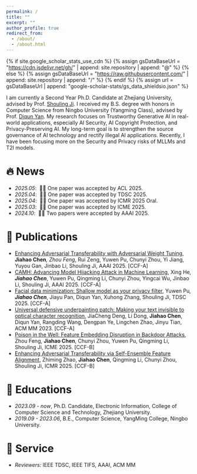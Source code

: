 ```yaml
---
permalink: /
title: ""
excerpt: ""
author_profile: true
redirect_from: 
  - /about/
  - /about.html
---
```


{% if site.google_scholar_stats_use_cdn %}
{% assign gsDataBaseUrl = "https://cdn.jsdelivr.net/gh/" | append: site.repository | append: "@" %}
{% else %}
{% assign gsDataBaseUrl = "https://raw.githubusercontent.com/" | append: site.repository | append: "/" %}
{% endif %}
{% assign url = gsDataBaseUrl | append: "google-scholar-stats/gs_data_shieldsio.json" %}

<span class='anchor' id='about-me'></span>

I am currently a Second Year Ph.D. Candidate at Zhejiang University, advised by Prof. [Shouling Ji](https://scholar.google.com/citations?user=5HoF_9oAAAAJ). I received my B.S. degree with honors in Computer Science from Ningbo University (Yangming Class), advised by Prof. [Diqun Yan](http://www.yandiqun.com/). My research focuses on Trustworthy Generative AI in real-world applications, especially AI Security, AI Copyright Protection, and Privacy-Preserving AI. My long-term goal is to strengthen the source governance of AI technology and rectify illegal AI applications. Recently, I have been focusing more on the Security and Privacy risks of MLLMs and T2I models. 


# 🔥 News
- *2025.05*: &nbsp;🎉🎉 One paper was accepted by ACL 2025.
- *2025.04*: &nbsp;🎉🎉 One paper was accepted by TDSC 2025.
- *2025.04*: &nbsp;🎉🎉 One paper was accepted by ICMR 2025 Oral.
- *2025.03*: &nbsp;🎉🎉 One paper was accepted by ICME 2025.
- *2024.10*: &nbsp;🎉🎉 Two papers were accepted by AAAI 2025.

# 📝 Publications 

- [Enhancing Adversarial Transferability with Adversarial Weight Tuning](https://ojs.aaai.org/index.php/AAAI/article/view/32203), **Jiahao Chen**<sup>*</sup>, Zhou Feng<sup>*</sup>, Rui Zeng, Yuwen Pu, Chunyi Zhou, Yi Jiang, Yuyou Gan, Jinbao Li, Shouling Ji, AAAI 2025. [CCF-A]
- [CAMH: Advancing Model Hijacking Attack in Machine Learning](https://ojs.aaai.org/index.php/AAAI/article/view/33884), Xing He<sup>*</sup>, **Jiahao Chen**<sup>*</sup>, Yuwen Pu, Qingming Li, Chunyi Zhou, Yingcai Wu, Jinbao Li, Shouling Ji, AAAI 2025. [CCF-A]
- [Facial data minimization: Shallow model as your privacy filter](https://ieeexplore.ieee.org/abstract/document/10975146/), Yuwen Pu<sup>*</sup>, **Jiahao Chen**<sup>*</sup>, Jiayu Pan, Diqun Yan, Xuhong Zhang, Shouling Ji, TDSC 2025. [CCF-A]
- [Universal defensive underpainting patch: Making your text invisible to optical character recognition](https://dl.acm.org/doi/abs/10.1145/3581783.3613768), JiaCheng Deng, Li Dong, **Jiahao Chen**, Diqun Yan, Rangding Wang, Dengpan Ye, Lingchen Zhao, Jinyu Tian, ACM MM 2023. [CCF-A]
- [Poison in the Well: Feature Embedding Disruption in Backdoor Attacks](), Zhou Feng, **Jiahao Chen**, Chunyi Zhou, Yuwen Pu, Qingming Li, Shouling Ji, ICME 2025. [CCF-B]
- [Enhancing Adversarial Transferability via Self-Ensemble Feature Alignment](), Zhiming Zhao, **Jiahao Chen**, Qingming Li, Chunyi Zhou, Shouling Ji, ICMR 2025. [CCF-B]


<!-- # 🎖 Honors and Awards
- *2021.10* Lorem ipsum dolor sit amet, consectetur adipiscing elit. Vivamus ornare aliquet ipsum, ac tempus justo dapibus sit amet. 
- *2021.09* Lorem ipsum dolor sit amet, consectetur adipiscing elit. Vivamus ornare aliquet ipsum, ac tempus justo dapibus sit amet.  -->

# 📖 Educations
- *2023.09 - now*, Ph.D. Candidate, Electronic Information, College of Computer Science and Technology, Zhejiang University.
- *2019.09 - 2023.06*, B.E., Computer Science, YangMing College, Ningbo University.

# 💬 Service
- *Reviewers:* IEEE TDSC, IEEE TIFS, AAAI, ACM MM

<!-- # 💻 Internships
- *2024.05 - 2020.02*, [Ant](https://github.com/), Hangzhou. -->